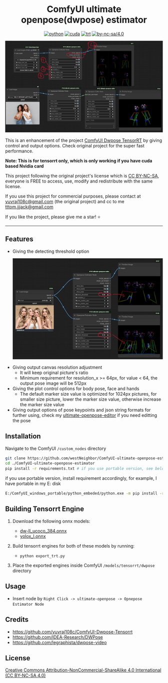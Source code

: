 <div align="center">

# ComfyUI ultimate openpose(dwpose) estimator 

[![python](https://img.shields.io/badge/python-3.10.12-green)](https://www.python.org/downloads/release/python-31012/)
[![cuda](https://img.shields.io/badge/cuda-12.4-green)](https://developer.nvidia.com/cuda-downloads)
[![trt](https://img.shields.io/badge/TRT-10.0-green)](https://developer.nvidia.com/tensorrt)
[![by-nc-sa/4.0](https://img.shields.io/badge/license-CC--BY--NC--SA--4.0-lightgrey)](https://creativecommons.org/licenses/by-nc-sa/4.0/deed.en)

</div>

<p align="center">
  <img src="assets/estimator_example_1.png" />
</p>

This is an enhancement of the project [ComfyUI Dwpose TensorRT](https://github.com/yuvraj108c/ComfyUI-Dwpose-Tensorrt) by giving control and output options. Check original project for the super fast performance.

**Note: This is for tensorrt only, which is only working if you have cuda based Nvidia card**

This project following the original project's license which is [CC BY-NC-SA](https://creativecommons.org/licenses/by-nc-sa/4.0/), everyone is FREE to access, use, modify and redistribute with the same license.

If you use this project for commercial purposes, please contact at yuvraj108c@gmail.com (the original project) and cc to me tttom.jjjack@gmail.com

If you like the project, please give me a star! ⭐

---

## Features

- Giving the detecting threshold option
    <p align="center">
      <img src="assets/estimator_example_2.png" />
    </p>
- Giving output canvas resolution adjustment 
    - It will keep original picture's ratio
    - Minimum requirement for resolution\_x >= 64px, for value < 64, the output pose image will be 512px
- Giving the plot control options for body pose, face and hands 
    - The default marker size value is optimized for 1024px pictures, for smaller size picture, lower the marker size value, otherwise increase the marker size value
- Giving output options of pose keypoints and json string formats for further using, check my [ultimate-openpose-editor](https://github.com/westNeighbor/ComfyUI-ultimate-openpose-editor) if you need editting the pose 

## Installation

Navigate to the ComfyUI `/custom_nodes` directory

```bash
git clone https://github.com/westNeighbor/ComfyUI-ultimate-openpose-estimator
cd ./ComfyUI-ultimate-openpose-estimator
pip install -r requirements.txt # if you use portable version, see below
```
if you use portable version, install requirement accordingly, for example, I have portable in my E: disk
```bash
E:/ComfyUI_windows_portable/python_embeded/python.exe -m pip install -r requirements.txt
```

## Building Tensorrt Engine

1. Download the following onnx models:
   - [dw-ll_ucoco_384.onnx](https://huggingface.co/yzd-v/DWPose/resolve/main/dw-ll_ucoco_384.onnx)
   - [yolox_l.onnx](https://huggingface.co/yzd-v/DWPose/resolve/main/yolox_l.onnx)
2. Build tensorrt engines for both of these models by running:

   - `python export_trt.py`

3. Place the exported engines inside ComfyUI `/models/tensorrt/dwpose` directory

## Usage

- Insert node by `Right Click -> ultimate-openpose -> Opnepose Estimator Node`

## Credits

- https://github.com/yuvraj108c/ComfyUI-Dwpose-Tensorrt
- https://github.com/IDEA-Research/DWPose
- https://github.com/legraphista/dwpose-video

## License

[Creative Commons Attribution-NonCommercial-ShareAlike 4.0 International (CC BY-NC-SA 4.0)](https://creativecommons.org/licenses/by-nc-sa/4.0/)
